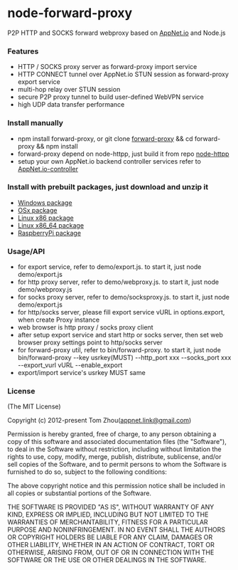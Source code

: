 node-forward-proxy
===============

P2P HTTP and SOCKS forward webproxy based on [AppNet.io](https://github.com/InstantWebP2P/appnet.io) and Node.js

### Features

* HTTP / SOCKS proxy server as forward-proxy import service
* HTTP CONNECT tunnel over AppNet.io STUN session as forward-proxy export service
* multi-hop relay over STUN session
* secure P2P proxy tunnel to build user-defined WebVPN service
* high UDP data transfer performance

### Install manually
* npm install forward-proxy, or git clone [forward-proxy](https://github.com/InstantWebP2P/forward-proxy.git) && cd forward-proxy && npm install
* forward-proxy depend on node-httpp, just build it from repo [node-httpp](https://github.com/InstantWebP2P/node-httpp)
* setup your own AppNet.io backend controller services refer to [AppNet.io-controller](https://github.com/InstantWebP2P/appnet.io-controller)

### Install with prebuilt packages, just download and unzip it
* [Windows package](https://github.com/InstantWebP2P/node-forward-proxy/archive/pkg-release-windows.zip)
* [OSx package](https://github.com/InstantWebP2P/node-forward-proxy/archive/pkg-release-osx.zip)
* [Linux x86 package](https://github.com/InstantWebP2P/node-forward-proxy/archive/pkg-release-linux32.zip)
* [Linux x86_64 package](https://github.com/InstantWebP2P/node-forward-proxy/archive/pkg-release-linux64.zip)
* [RaspberryPi package](https://github.com/InstantWebP2P/node-forward-proxy/archive/pkg-release-pi.zip)

### Usage/API
* for export service, refer to demo/export.js. to start it, just node demo/export.js
* for http proxy server, refer to demo/webproxy.js. to start it, just node demo/webproxy.js
* for socks proxy server, refer to demo/socksproxy.js. to start it, just node demo/export.js
* for http/socks server, please fill export service vURL in options.export, when create Proxy instance
* web browser is http proxy / socks proxy client
* after setup export service and start http or socks server, then set web browser proxy settings point to http/socks server
* for forward-proxy util, refer to bin/forward-proxy. to start it, just node bin/forward-proxy --key usrkey(MUST) --http_port xxx --socks_port xxx --export_vurl vURL --enable_export
* export/import service's usrkey MUST same

### License

(The MIT License)

Copyright (c) 2012-present Tom Zhou(appnet.link@gmail.com)

Permission is hereby granted, free of charge, to any person obtaining a copy of this software and associated documentation files (the "Software"), to deal in the Software without restriction, including without limitation the rights to use, copy, modify, merge, publish, distribute, sublicense, and/or sell copies of the Software, and to permit persons to whom the Software is furnished to do so, subject to the following conditions:

The above copyright notice and this permission notice shall be included in all copies or substantial portions of the Software.

THE SOFTWARE IS PROVIDED "AS IS", WITHOUT WARRANTY OF ANY KIND, EXPRESS OR IMPLIED, INCLUDING BUT NOT LIMITED TO THE WARRANTIES OF MERCHANTABILITY, FITNESS FOR A PARTICULAR PURPOSE AND NONINFRINGEMENT. IN NO EVENT SHALL THE AUTHORS OR COPYRIGHT HOLDERS BE LIABLE FOR ANY CLAIM, DAMAGES OR OTHER LIABILITY, WHETHER IN AN ACTION OF CONTRACT, TORT OR OTHERWISE, ARISING FROM, OUT OF OR IN CONNECTION WITH THE SOFTWARE OR THE USE OR OTHER DEALINGS IN THE SOFTWARE.

